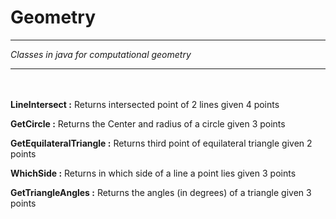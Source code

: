 <h1>Geometry</h1>

-----------------------------------------------------------------------------------------------------------------

<i>Classes in java for computational geometry</i>

-----------------------------------------------------------------------------------------------------------------
<br></br>
<b>LineIntersect :</b> Returns intersected point of 2 lines given 4 points

<b>GetCircle :</b> Returns the Center and radius of a circle given 3 points

<b>GetEquilateralTriangle :</b> Returns third point of equilateral triangle given 2 points

<b>WhichSide :</b> Returns in which side of a line a point lies given 3 points

<b>GetTriangleAngles :</b> Returns the angles (in degrees) of a triangle given 3 points
